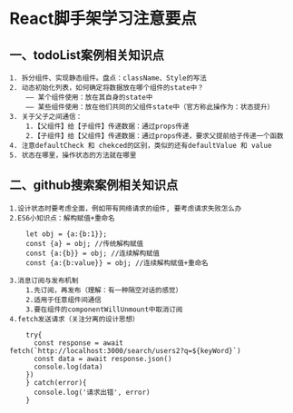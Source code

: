 # React脚手架学习注意要点

## 一、todoList案例相关知识点

    1. 拆分组件、实现静态组件。盘点：className、Style的写法
    2. 动态初始化列表，如何确定将数据放在哪个组件的state中？
        —— 某个组件使用：放在其自身的state中
        —— 某些组件使用：放在他们共同的父组件state中（官方称此操作为：状态提升）
    3. 关于父子之间通信：
        1.【父组件】给【子组件】传递数据：通过props传递
        2.【子组件】给【父组件】传递数据：通过props传递，要求父提前给子传递一个函数
    4. 注意defaultCheck 和 chekced的区别，类似的还有defaultValue 和 value
    5. 状态在哪里，操作状态的方法就在哪里 

## 二、github搜索案例相关知识点

    1.设计状态时要考虑全面，例如带有网络请求的组件, 要考虑请求失败怎么办
    2.ES6小知识点：解构赋值+重命名
        
        let obj = {a:{b:1}};
        const {a} = obj; //传统解构赋值
        const {a:{b}} = obj; //连续解构赋值
        const {a:{b:value}} = obj; //连续解构赋值+重命名
        
    3.消息订阅与发布机制
        1.先订阅，再发布（理解：有一种隔空对话的感觉）
        2.适用于任意组件间通信
        3.要在组件的componentWillUnmount中取消订阅
    4.fetch发送请求（关注分离的设计思想）
        
        try{
          const response = await fetch(`http://localhost:3000/search/users2?q=${keyWord}`)
          const data = await response.json()
          console.log(data)
        })
        } catch(error){
          console.log('请求出错', error)
        }
